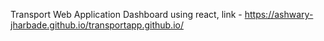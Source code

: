 Transport Web Application Dashboard using react, link - https://ashwary-jharbade.github.io/transportapp.github.io/
